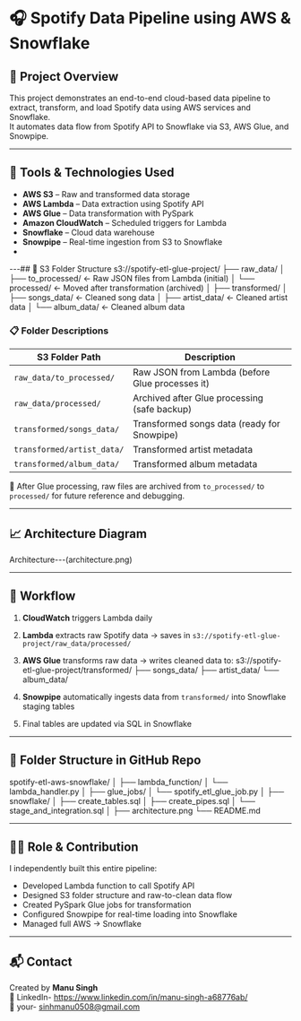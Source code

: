 # 🎧 Spotify Data Pipeline using AWS & Snowflake

## 📌 Project Overview
This project demonstrates an end-to-end cloud-based data pipeline to extract, transform, and load Spotify data using AWS services and Snowflake.  
It automates data flow from Spotify API to Snowflake via S3, AWS Glue, and Snowpipe.

---

## 🧰 Tools & Technologies Used

- **AWS S3** – Raw and transformed data storage  
- **AWS Lambda** – Data extraction using Spotify API  
- **AWS Glue** – Data transformation with PySpark  
- **Amazon CloudWatch** – Scheduled triggers for Lambda  
- **Snowflake** – Cloud data warehouse  
- **Snowpipe** – Real-time ingestion from S3 to Snowflake  
- 

---## 📂 S3 Folder Structure
s3://spotify-etl-glue-project/
├── raw_data/
│ ├── to_processed/ ← Raw JSON files from Lambda (initial)
│ └── processed/ ← Moved after transformation (archived)
│
├── transformed/
│ ├── songs_data/ ← Cleaned song data
│ ├── artist_data/ ← Cleaned artist data
│ └── album_data/ ← Cleaned album data

### 📋 Folder Descriptions

| S3 Folder Path                          | Description                                      |
|----------------------------------------|--------------------------------------------------|
| `raw_data/to_processed/`               | Raw JSON from Lambda (before Glue processes it)  |
| `raw_data/processed/`                  | Archived after Glue processing (safe backup)     |
| `transformed/songs_data/`              | Transformed songs data (ready for Snowpipe)      |
| `transformed/artist_data/`             | Transformed artist metadata                      |
| `transformed/album_data/`              | Transformed album metadata                       |




📝 After Glue processing, raw files are archived from `to_processed/` to `processed/` for future reference and debugging.

---

## 📈 Architecture Diagram

Architecture---(architecture.png)

---

## 🧠 Workflow

1. **CloudWatch** triggers Lambda daily  
2. **Lambda** extracts raw Spotify data → saves in `s3://spotify-etl-glue-project/raw_data/processed/`
3. **AWS Glue** transforms raw data → writes cleaned data to:
 s3://spotify-etl-glue-project/transformed/
├── songs_data/
├── artist_data/
└── album_data/

4. **Snowpipe** automatically ingests data from `transformed/` into Snowflake staging tables
5. Final tables are updated via SQL in Snowflake


---

## 📂 Folder Structure in GitHub Repo

spotify-etl-aws-snowflake/
│
├── lambda_function/
│ └── lambda_handler.py
│
├── glue_jobs/
│ └── spotify_etl_glue_job.py
│
├── snowflake/
│ ├── create_tables.sql
│ ├── create_pipes.sql
│ └── stage_and_integration.sql
│
├── architecture.png
└── README.md


---

## 🙋‍♀️ Role & Contribution

I independently built this entire pipeline:
- Developed Lambda function to call Spotify API
- Designed S3 folder structure and raw-to-clean data flow
- Created PySpark Glue jobs for transformation
- Configured Snowpipe for real-time loading into Snowflake
- Managed full AWS → Snowflake 

---

## 📬 Contact

Created by **Manu Singh**  
🔗 LinkedIn- https://www.linkedin.com/in/manu-singh-a68776ab/  
📧 your- sinhmanu0508@gmail.com










